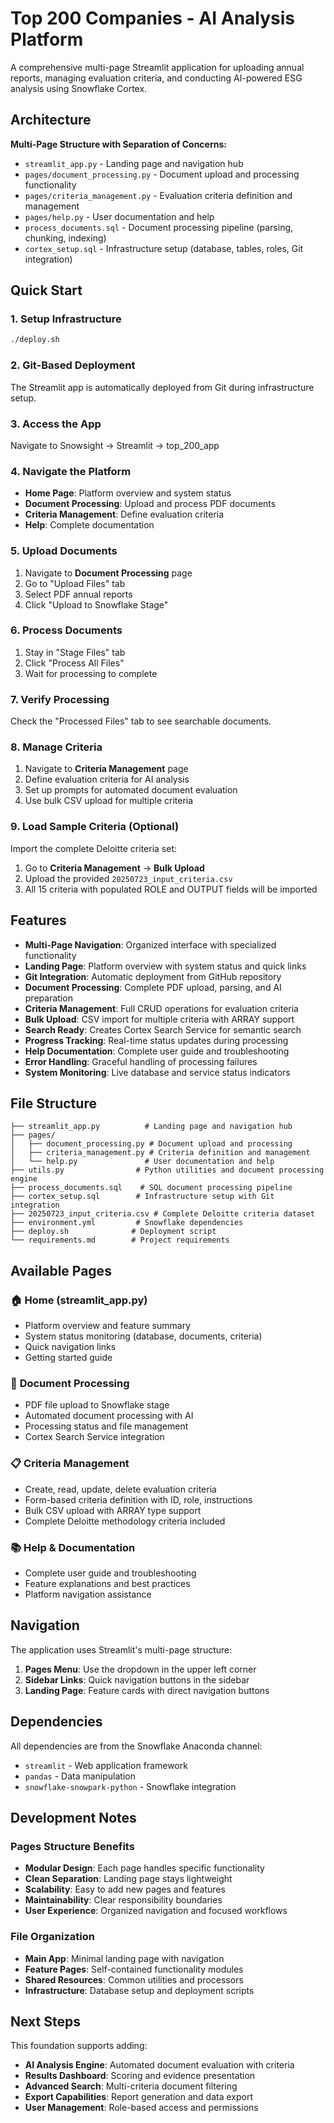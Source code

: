 # Top 200 Companies - AI Analysis Platform

A comprehensive multi-page Streamlit application for uploading annual reports, managing evaluation criteria, and conducting AI-powered ESG analysis using Snowflake Cortex.

## Architecture

**Multi-Page Structure with Separation of Concerns:**
- `streamlit_app.py` - Landing page and navigation hub
- `pages/document_processing.py` - Document upload and processing functionality
- `pages/criteria_management.py` - Evaluation criteria definition and management
- `pages/help.py` - User documentation and help
- `process_documents.sql` - Document processing pipeline (parsing, chunking, indexing)
- `cortex_setup.sql` - Infrastructure setup (database, tables, roles, Git integration)

## Quick Start

### 1. Setup Infrastructure
```bash
./deploy.sh
```

### 2. Git-Based Deployment
The Streamlit app is automatically deployed from Git during infrastructure setup.

### 3. Access the App
Navigate to Snowsight → Streamlit → top_200_app

### 4. Navigate the Platform
- **Home Page**: Platform overview and system status
- **Document Processing**: Upload and process PDF documents
- **Criteria Management**: Define evaluation criteria
- **Help**: Complete documentation

### 5. Upload Documents
1. Navigate to **Document Processing** page
2. Go to "Upload Files" tab
3. Select PDF annual reports
4. Click "Upload to Snowflake Stage"

### 6. Process Documents
1. Stay in "Stage Files" tab
2. Click "Process All Files"
3. Wait for processing to complete

### 7. Verify Processing
Check the "Processed Files" tab to see searchable documents.

### 8. Manage Criteria
1. Navigate to **Criteria Management** page
2. Define evaluation criteria for AI analysis
3. Set up prompts for automated document evaluation
4. Use bulk CSV upload for multiple criteria

### 9. Load Sample Criteria (Optional)
Import the complete Deloitte criteria set:
1. Go to **Criteria Management** → **Bulk Upload**
2. Upload the provided `20250723_input_criteria.csv`
3. All 15 criteria with populated ROLE and OUTPUT fields will be imported

## Features

- **Multi-Page Navigation**: Organized interface with specialized functionality
- **Landing Page**: Platform overview with system status and quick links
- **Git Integration**: Automatic deployment from GitHub repository
- **Document Processing**: Complete PDF upload, parsing, and AI preparation
- **Criteria Management**: Full CRUD operations for evaluation criteria
- **Bulk Upload**: CSV import for multiple criteria with ARRAY support
- **Search Ready**: Creates Cortex Search Service for semantic search
- **Progress Tracking**: Real-time status updates during processing
- **Help Documentation**: Complete user guide and troubleshooting
- **Error Handling**: Graceful handling of processing failures
- **System Monitoring**: Live database and service status indicators

## File Structure

```
├── streamlit_app.py          # Landing page and navigation hub
├── pages/
│   ├── document_processing.py # Document upload and processing
│   ├── criteria_management.py # Criteria definition and management  
│   └── help.py               # User documentation and help
├── utils.py                # Python utilities and document processing engine
├── process_documents.sql    # SQL document processing pipeline
├── cortex_setup.sql        # Infrastructure setup with Git integration
├── 20250723_input_criteria.csv # Complete Deloitte criteria dataset
├── environment.yml         # Snowflake dependencies
├── deploy.sh              # Deployment script
└── requirements.md        # Project requirements
```

## Available Pages

### 🏠 **Home (streamlit_app.py)**
- Platform overview and feature summary
- System status monitoring (database, documents, criteria)
- Quick navigation links
- Getting started guide

### 📄 **Document Processing** 
- PDF file upload to Snowflake stage
- Automated document processing with AI
- Processing status and file management
- Cortex Search Service integration

### 📋 **Criteria Management**
- Create, read, update, delete evaluation criteria
- Form-based criteria definition with ID, role, instructions
- Bulk CSV upload with ARRAY type support
- Complete Deloitte methodology criteria included

### 📚 **Help & Documentation**
- Complete user guide and troubleshooting
- Feature explanations and best practices
- Platform navigation assistance

## Navigation

The application uses Streamlit's multi-page structure:
1. **Pages Menu**: Use the dropdown in the upper left corner
2. **Sidebar Links**: Quick navigation buttons in the sidebar
3. **Landing Page**: Feature cards with direct navigation buttons

## Dependencies

All dependencies are from the Snowflake Anaconda channel:
- `streamlit` - Web application framework
- `pandas` - Data manipulation
- `snowflake-snowpark-python` - Snowflake integration

## Development Notes

### Pages Structure Benefits
- **Modular Design**: Each page handles specific functionality
- **Clean Separation**: Landing page stays lightweight
- **Scalability**: Easy to add new pages and features
- **Maintainability**: Clear responsibility boundaries
- **User Experience**: Organized navigation and focused workflows

### File Organization
- **Main App**: Minimal landing page with navigation
- **Feature Pages**: Self-contained functionality modules
- **Shared Resources**: Common utilities and processors
- **Infrastructure**: Database setup and deployment scripts

## Next Steps

This foundation supports adding:
- **AI Analysis Engine**: Automated document evaluation with criteria
- **Results Dashboard**: Scoring and evidence presentation
- **Advanced Search**: Multi-criteria document filtering
- **Export Capabilities**: Report generation and data export
- **User Management**: Role-based access and permissions 